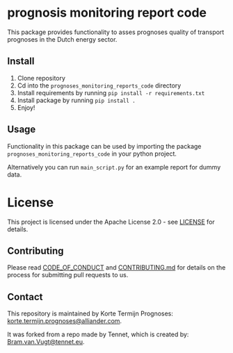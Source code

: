 <!--
SPDX-FileCopyrightText: 2017-2022 Contributors to the prognoses_monitoring_reports_code project

SPDX-License-Identifier: Apache-2.0
-->

# prognosis monitoring report code

This package provides functionality to asses prognoses quality of transport prognoses in the Dutch energy sector.

## Install

1. Clone repository
2. Cd into the `prognoses_monitoring_reports_code` directory   
2. Install requirements by running `pip install -r requirements.txt`  
2. Install package by running `pip install .`
3. Enjoy!

## Usage

Functionality in this package can be used by importing the package `prognoses_monitoring_reports_code` in your python project.

Alternatively you can run `main_script.py` for an example report for dummy data.

# License
This project is licensed under the Apache License 2.0 - see [LICENSE](LICENSE) for details.

## Contributing

Please read [CODE_OF_CONDUCT](CODE_OF_CONDUCT.md) and [CONTRIBUTING.md](CONTRIBUTING.md) for details on the process for submitting pull requests to us.

## Contact
This repository is maintained by Korte Termijn Prognoses: korte.termijn.prognoses@alliander.com.

It was forked from a repo made by Tennet, which is created by: Bram.van.Vugt@tennet.eu.
